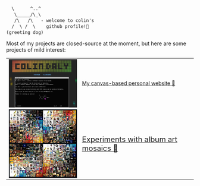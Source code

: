 ```

  \      ^..^
   \_____/\_\
   /\   /\   - welcome to colin's
  /  \ /  \    github profile!👻
(greeting dog)
```
Most of my projects are closed-source at the moment, but here are some projects of mild interest:

<table align="center">
 <tr>
    <td><a href="http://colindaly.ca"><img href="http://colindaly.ca" style="float:left" src=./personal_website.PNG width='250'/></a></td>
    <td><a href="http://colindaly.ca">My canvas-based personal website 🔗</a></td>
 </tr>
 <tr>
    <td><a href="https://github.com/cd9/gradient-mosaic-generator"><img style="float:left" src=./mosaics.PNG width='250'/></a></td>
    <td><a href="https://github.com/cd9/gradient-mosaic-generator"><span style="font-size:20px">Experiments with album art mosaics 🔗<br/></span></a></td>
 </tr>
</table>
